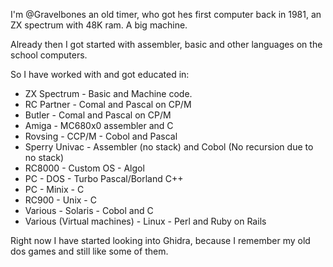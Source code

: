 I'm @Gravelbones an old timer, who got hes first computer back in 1981, an ZX spectrum with 48K ram. A big machine.

Already then I got started with assembler, basic and other languages on the school computers.

So I have worked with and got educated in:
- ZX Spectrum - Basic and Machine code.
- RC Partner - Comal and Pascal on CP/M
- Butler - Comal and Pascal on CP/M
- Amiga - MC680x0 assembler and C
- Rovsing - CCP/M - Cobol and Pascal
- Sperry Univac - Assembler (no stack) and Cobol (No recursion due to no stack)
- RC8000 - Custom OS - Algol
- PC - DOS - Turbo Pascal/Borland C++
- PC - Minix - C
- RC900 - Unix - C
- Various - Solaris - Cobol and C
- Various (Virtual machines) - Linux - Perl and Ruby on Rails

Right now I have started looking into Ghidra, because I remember my old dos games and still like some of them.
